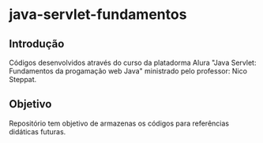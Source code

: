 # java-servlet-fundamentos

## Introdução

Códigos desenvolvidos através do curso da platadorma Alura "Java Servlet: Fundamentos da progamação web Java" ministrado pelo professor: Nico Steppat.

## Objetivo

Repositório tem objetivo de armazenas os códigos para referências didáticas futuras.

